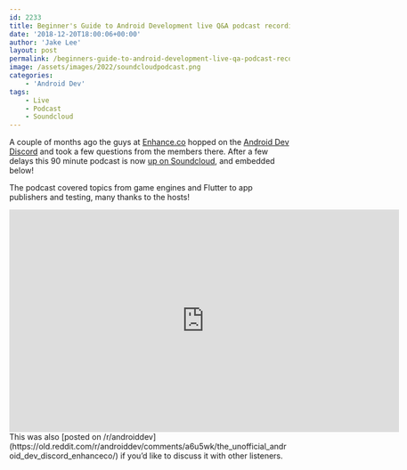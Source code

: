 ```yaml
---
id: 2233
title: Beginner's Guide to Android Development live Q&A podcast recording
date: '2018-12-20T18:00:06+00:00'
author: 'Jake Lee'
layout: post
permalink: /beginners-guide-to-android-development-live-qa-podcast-recording/
image: /assets/images/2022/soundcloudpodcast.png
categories:
    - 'Android Dev'
tags:
    - Live
    - Podcast
    - Soundcloud
---
```


A couple of months ago the guys at [Enhance.co](https://enhance.co/) hopped on the [Android Dev Discord](https://discordapp.com/invite/TnJRnf4) and took a few questions from the members there. After a few delays this 90 minute podcast is now [up on Soundcloud](https://soundcloud.com/jakesteam/android-dev-podcast), and embedded below!

The podcast covered topics from game engines and Flutter to app publishers and testing, many thanks to the hosts!

<div class="video-container"><iframe frameborder="no" height="400" scrolling="no" src="https://w.soundcloud.com/player/?visual=true&url=https%3A%2F%2Fapi.soundcloud.com%2Ftracks%2F545958105&show_artwork=true&maxwidth=700&maxheight=1000&dnt=1" title="Beginner's Guide to Android Development podcast by JakeSteam" width="700"></iframe></div>This was also [posted on /r/androiddev](https://old.reddit.com/r/androiddev/comments/a6u5wk/the_unofficial_android_dev_discord_enhanceco/) if you’d like to discuss it with other listeners.